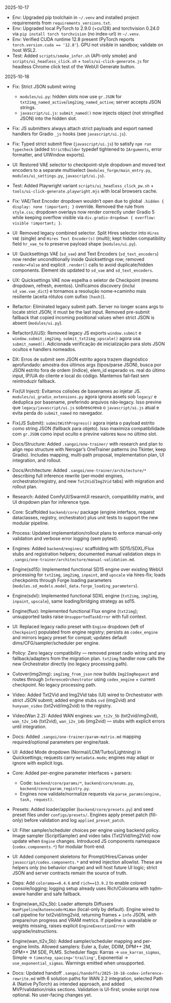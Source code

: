 2025-10-17

- Env: Upgraded pip toolchain in `~/.venv` and installed project requirements from `requirements_versions.txt`.
- Env: Upgraded local PyTorch to 2.9.0 (+cu128) and torchvision 0.24.0 via `pip install torch torchvision` (no index-url) in `~/.venv`.
- Env: Verified CUDA runtime 12.8 present (PyTorch reports `torch.version.cuda == '12.8'`). GPU not visible in sandbox; validate on host WSL2.
- Test: Added `scripts/smoke_infer.sh` (API-only smoke) and `scripts/ui_headless_click.sh` + `tools/ui-click-generate.js` for headless Chrome click test of the WebUI Generate button.

2025-10-18

- Fix: Strict JSON submit wiring
  - `modules/ui.py`: hidden slots now use `gr.JSON` for `txt2img_named_active`/`img2img_named_active`; server accepts JSON strings.
  - `javascript/ui.js`: `submit_named()` now injects object (not stringified JSON) into the hidden slot.
- Fix: JS submitters always attach strict payloads and export named handlers for Gradio `_js` hooks (see `javascript/ui.js`).
- Fix: Typed strict submit flow (`javascript/ui.js`) to satisfy `npm run typecheck` (added `StrictBuilder` typedef tightened to `IArguments`, error formatter, and UIWindow exports).
- UI: Restored VAE selector to checkpoint-style dropdown and moved text encoders to a separate multiselect (`modules_forge/main_entry.py`, `modules/ui_settings.py`, `javascript/ui.js`).
- Test: Added Playwright variant `scripts/ui_headless_click_pw.sh` + `tools/ui-click-generate.playwright.mjs` with local browsers cache.
- Fix: VAE/Text Encoder dropdown wouldn’t open due to global `.hidden { display: none !important; }` override. Removed the rule from `style.css`; dropdown overlays now render correctly under Gradio 5 while keeping overflow visible via `div.gradio-dropdown { overflow: visible !important; }`.
- UI: Removed legacy combined selector. Split Hires selector into `Hires VAE` (single) and `Hires Text Encoder(s)` (multi); kept hidden compatibility field `hr_vae_te` to preserve payload shape (`modules/ui.py`).
 - UI: Quicksettings VAE (`sd_vae`) and Text Encoders (`sd_text_encoders`) now render unconditionally inside Quicksettings row; removed `render=False` and explicit `.render()` calls to avoid duplicate/hidden components. Element ids updated to `sd_vae` and `sd_text_encoders`.
 - UX: Quicksettings VAE now espelha o seletor de Checkpoint (mesmo dropdown, refresh, eventos). Unificamos discovery (inclui `sd_vae.vae_dict`) e tornamos a resolução nome→caminho mais resiliente (aceita rótulos com sufixo `[hash]`).
- Refactor: Eliminated legacy submit path. Server no longer scans args to locate strict JSON; it must be the last input. Removed pre-submit fallback that copied incoming positional values when strict JSON is absent (`modules/ui.py`).
 - Refactor(UI/JS): Removed legacy JS exports `window.submit` e `window.submit_img2img`. `submit_txt2img_upscale()` agora usa `submit_named()`. Adicionada verificação de inicialização para slots JSON ocultos e handlers nomeados.
 - DX: Erros de submit sem JSON estrito agora trazem diagnóstico aprofundado: amostra dos últimos args (tipos/parse JSON), busca por JSON estrito fora de ordem (índice), elem_id esperado vs. real do último input, IP/UA do cliente e local do código. Mantemos fail‑fast sem reintroduzir fallback.
- Fix(UI Inject): Evitamos colisões de basenames ao injetar JS. `modules/ui_gradio_extensions.py` agora ignora assets sob `legacy/` e deduplica por basename, preferindo arquivos não‑legacy. Isso previne que `legacy/javascript/ui.js` sobrescreva o `javascript/ui.js` atual e evita perda do `submit_named` no navegador.
 - Fix(JS Submit): `submitWithProgress()` agora injeta o payload estrito como string JSON (fallback para objeto). Isso maximiza compatibilidade com `gr.JSON` como input oculto e previne valores `None` no último slot.

- Docs/Structure: Added `.sangoi/one-trainer/` with research and plan to align repo structure with Nerogar’s OneTrainer patterns (no Tkinter, keep Gradio). Includes mapping, multi‑path proposal, implementation plan, UI integration, and rollout.
- Docs/Architecture: Added `.sangoi/one-trainer/architecture/*` describing full inference rewrite (per‑model engines, orchestrator/registry, and new `Txt2Vid`/`Img2Vid` tabs) with migration and rollout plan.
- Research: Added ComfyUI/SwarmUI research, compatibility matrix, and UI dropdown plan for inference type.
- Core: Scaffolded `backend/core/` package (engine interface, request dataclasses, registry, orchestrator) plus unit tests to support the new modular pipeline.
- Process: Updated implementation/rollout plans to enforce manual-only validation and verbose error logging (sem pytest).
- Engines: Added `backend/engines/` scaffolding with SD15/SDXL/Flux stubs and registration helpers; documented manual validation steps in `.sangoi/one-trainer/architecture/manual-validation.md`.
 - Engine(sd15): Implemented functional SD15 engine over existing WebUI processing for `txt2img`, `img2img`, `inpaint`, and `upscale` via hires-fix; loads checkpoints through Forge loading parameters (`modules.sd_models.model_data.forge_loading_parameters`).
- Engine(sdxl): Implemented functional SDXL engine (`txt2img`, `img2img`, `inpaint`, `upscale`), same loading/bridging strategy as sd15.
- Engine(flux): Implemented functional Flux engine (`txt2img`); unsupported tasks raise `UnsupportedTaskError` with full context.
- UI: Replaced legacy radio preset with `Engine` dropdown (left of `Checkpoint`) populated from engine registry; persists as `codex_engine` and mirrors legacy preset for compat; updates default dims/CFG/sampler/scheduler per engine.
- Policy: Zero legacy compatibility — removed preset radio wiring and any fallback/adapters from the migration plan. `txt2img` handler now calls the new Orchestrator directly (no legacy processing path).
- Cutover(img2img): `img2img_from_json` now builds `Img2ImgRequest` and routes through `InferenceOrchestrator` using `codex_engine` + current checkpoint. No legacy processing path.
- Video: Added Txt2Vid and Img2Vid tabs (UI) wired to Orchestrator with strict JSON submit; added engine stubs `svd` (img2vid) and `hunyuan_video` (txt2vid/img2vid) to the registry.
- Video(Wan 2.2): Added WAN engines: `wan_ti2v_5b` (txt2vid/img2vid), `wan_t2v_14b` (txt2vid), `wan_i2v_14b` (img2vid) — stubs with explicit errors until integration.
- Docs: Added `.sangoi/one-trainer/param-matrix.md` mapping required/optional parameters per engine/task.
- UI: Added Mode dropdown (Normal/LCM/Turbo/Lightning) in Quicksettings; requests carry `metadata.mode`; engines may adapt or ignore with explicit logs.
- Core: Added per-engine parameter interfaces + parsers:
  - Code: `backend/core/params/*`, `backend/core/enums.py`, `backend/core/param_registry.py`.
  - Engines now validate/normalize requests via `parse_params(engine, task, request)`.
- Presets: Added loader/applier (`backend/core/presets.py`) and seed preset files under `configs/presets/`. Engines apply preset patch (fill-only) before validation and log `applied_preset_patch`.

- UI: Filter sampler/scheduler choices per engine using backend policy. Image sampler (ScriptSampler) and video tabs (Txt2Vid/Img2Vid) now update when `Engine` changes. Introduced JS components namespace (`codex.components.*`) for modular front-end.

- UI: Added component skeletons for Prompt/Hires/Canvas under `javascript/codex.components.*` and wired injection allowlist. These are helpers only (no behavior change) and will host future UI logic; strict JSON and server contracts remain the source of truth.

- Deps: Add `colorama==0.4.6` and `rich==13.9.2` to enable colored console/logging; logging setup already uses Rich/Colorama with tqdm-aware handler and safe fallback.

- Engine(wan_ti2v_5b): Loader attempts Diffusers `WanPipeline`/`AutoencoderKLWan` (local-only by default). Engine wired to call pipeline for txt2vid/img2vid, returning frames + `info` JSON, with prepare/run progress and VRAM metrics. If pipeline is unavailable or weights missing, raises explicit `EngineExecutionError` with upgrade/instructions.

- Engine(wan_ti2v_5b): Added sampler/scheduler mapping and per-engine limits. Allowed samplers: Euler a, Euler, DDIM, DPM++ 2M, DPM++ 2M SDE, PLMS. Scheduler flags: Karras → `use_karras_sigmas`, Simple → `timestep_spacing='trailing'`, Exponential → `use_exponential_sigmas`. Warnings emitted when unsupported.

- Docs: Updated handoff `.sangoi/handoffs/2025-10-18-codex-inference-rewrite.md` with 6 solution paths for WAN 2.2 integration, selected Path A (Native PyTorch) as intended approach, and added MVP/validation/risks sections. Validation is UI-first; smoke script now optional. No user-facing changes yet.
